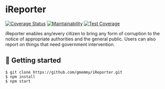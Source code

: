 # iReporter
[![Coverage Status](https://coveralls.io/repos/github/gmemmy/iReporter/badge.svg?branch=gh-pages)](https://coveralls.io/github/gmemmy/iReporter?branch=gh-pages)
[![Maintainability](https://api.codeclimate.com/v1/badges/a99a88d28ad37a79dbf6/maintainability)](https://codeclimate.com/github/gmemmy/iReporter/maintainability)
[![Test Coverage](https://api.codeclimate.com/v1/badges/a99a88d28ad37a79dbf6/test_coverage)](https://codeclimate.com/github/gmemmy/iReporter/test_coverage)



iReporter enables any/every citizen to bring any form of corruption to the notice of appropriate authorities and the general public. Users can also report on things that need government intervention.


## 📖 Getting started

`$ git clone https://github.com/gmemmy/iReporter.git` <br/>
`$ npm install` <br/>
`$ npm start` <br/>
